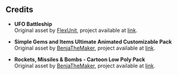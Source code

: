 ## Credits

- **UFO Battleship**  
  Original asset by [FlexUnit](https://assetstore.unity.com/publishers/101684), project available at [link](https://assetstore.unity.com/packages/3d/vehicles/space/ufo-battleship-289193#content).

- **Simple Gems and Items Ultimate Animated Customizable Pack**  
  Original asset by [BenjaTheMaker](https://assetstore.unity.com/publishers/17283), project available at [link](https://assetstore.unity.com/packages/3d/props/simple-gems-and-items-ultimate-animated-customizable-pack-73764).
  
- **Rockets, Missiles & Bombs - Cartoon Low Poly Pack**  
  Original asset by [BenjaTheMaker](https://assetstore.unity.com/publishers/17283), project available at [link](https://assetstore.unity.com/packages/3d/props/weapons/rockets-missiles-bombs-cartoon-low-poly-pack-73141).
  


